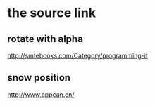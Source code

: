# the source link  


## rotate with alpha  

http://smtebooks.com/Category/programming-it


## snow position  

http://www.appcan.cn/  




